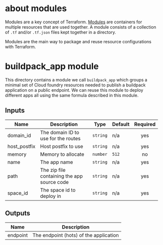 # about modules
Modules are a key concept of Terraform. [Modules](https://www.terraform.io/docs/configuration/blocks/modules/index.html) are containers for multiple resources that are used together. 
A module consists of a collection of  `.tf` and/or `.tf.json` files kept together in a directory.

Modules are the main way to package and reuse resource configurations with Terraform.

# buildpack_app module
This directory contains a module we call `buildpack_app` which groups a minimal set of Cloud foundry resources needed to publish a buildpack application on a public endpoint. 
We can reuse this module to deploy different apps all using the same formula described in this module.

## Inputs

| Name | Description | Type | Default | Required |
|------|-------------|------|---------|:--------:|
| domain\_id | The domain ID to use for the routes | `string` | n/a | yes |
| host\_postfix | Host postfix to use | `string` | n/a | yes |
| memory | Memory to allocate | `number` | `512` | no |
| name | The app name | `string` | n/a | yes |
| path | The zip file containing the app source code | `string` | n/a | yes |
| space\_id | The space id to deploy in | `string` | n/a | yes |

## Outputs

| Name | Description |
|------|-------------|
| endpoint | The endpoint (hots) of the application |
